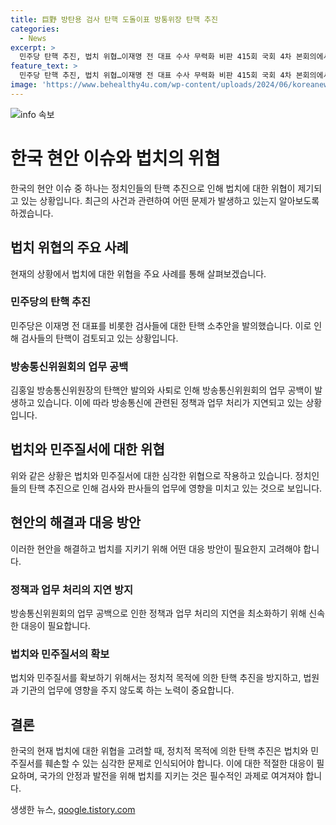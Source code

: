 ```yaml
---
title: 巨野 방탄용 검사 탄핵 도돌이표 방통위장 탄핵 추진
categories:
  - News
excerpt: >
  민주당 탄핵 추진, 법치 위협…이재명 전 대표 수사 무력화 비판 415회 국회 4차 본회의에서, 민주당은 검사 4명에 대한 탄핵소추안 발의, 김홍일 방송통신위원장 탄핵안은 사퇴로 무효화. 민주당의 탄핵 추진은 국민당의 부당한 권력 남용이며, 민주질서를 위협한다는 비판이 제기됨. 또한, 야당의 탄핵으로 방통위 업무 마비로 공영방송 이사진 교체 등 정략적 목적이 우려되고 있다.
feature_text: >
  민주당 탄핵 추진, 법치 위협…이재명 전 대표 수사 무력화 비판 415회 국회 4차 본회의에서, 민주당은 검사 4명에 대한 탄핵소추안 발의, 김홍일 방송통신위원장 탄핵안은 사퇴로 무효화. 민주당의 탄핵 추진은 국민당의 부당한 권력 남용이며, 민주질서를 위협한다는 비판이 제기됨. 또한, 야당의 탄핵으로 방통위 업무 마비로 공영방송 이사진 교체 등 정략적 목적이 우려되고 있다.
image: 'https://www.behealthy4u.com/wp-content/uploads/2024/06/koreanews.jpg'
---
```


<p><img src="https://www.behealthy4u.com/wp-content/uploads/2024/06/koreanews.jpg" alt="info 속보" /></p>

<h1>한국 현안 이슈와 법치의 위협</h1>

<p data-ke-size="size16">한국의 현안 이슈 중 하나는 정치인들의 탄핵 추진으로 인해 법치에 대한 위협이 제기되고 있는 상황입니다. 최근의 사건과 관련하여 어떤 문제가 발생하고 있는지 알아보도록 하겠습니다.</p>

<h2 data-ke-size="size26">법치 위협의 주요 사례</h2>

<p data-ke-size="size16">현재의 상황에서 법치에 대한 위협을 주요 사례를 통해 살펴보겠습니다.</p>

<h3 data-ke-size="size24">민주당의 탄핵 추진</h3>

<p data-ke-size="size16">민주당은 이재명 전 대표를 비롯한 검사들에 대한 탄핵 소추안을 발의했습니다. 이로 인해 검사들의 탄핵이 검토되고 있는 상황입니다.</p>

<h3 data-ke-size="size24">방송통신위원회의 업무 공백</h3>

<p data-ke-size="size16">김홍일 방송통신위원장의 탄핵안 발의와 사퇴로 인해 방송통신위원회의 업무 공백이 발생하고 있습니다. 이에 따라 방송통신에 관련된 정책과 업무 처리가 지연되고 있는 상황입니다.</p>

<h2 data-ke-size="size26">법치와 민주질서에 대한 위협</h2>

<p data-ke-size="size16">위와 같은 상황은 법치와 민주질서에 대한 심각한 위협으로 작용하고 있습니다. 정치인들의 탄핵 추진으로 인해 검사와 판사들의 업무에 영향을 미치고 있는 것으로 보입니다.</p>

<h2 data-ke-size="size26">현안의 해결과 대응 방안</h2>

<p data-ke-size="size16">이러한 현안을 해결하고 법치를 지키기 위해 어떤 대응 방안이 필요한지 고려해야 합니다.</p>

<h3 data-ke-size="size24">정책과 업무 처리의 지연 방지</h3>

<p data-ke-size="size16">방송통신위원회의 업무 공백으로 인한 정책과 업무 처리의 지연을 최소화하기 위해 신속한 대응이 필요합니다.</p>

<h3 data-ke-size="size24">법치와 민주질서의 확보</h3>

<p data-ke-size="size16">법치와 민주질서를 확보하기 위해서는 정치적 목적에 의한 탄핵 추진을 방지하고, 법원과 기관의 업무에 영향을 주지 않도록 하는 노력이 중요합니다.</p>

<h2 data-ke-size="size26">결론</h2>

<p data-ke-size="size16">한국의 현재 법치에 대한 위협을 고려할 때, 정치적 목적에 의한 탄핵 추진은 법치와 민주질서를 훼손할 수 있는 심각한 문제로 인식되어야 합니다. 이에 대한 적절한 대응이 필요하며, 국가의 안정과 발전을 위해 법치를 지키는 것은 필수적인 과제로 여겨져야 합니다.</p>
생생한 뉴스, <a href="https://qoogle.tistory.com" rel="dofollow">qoogle.tistory.com</a>


